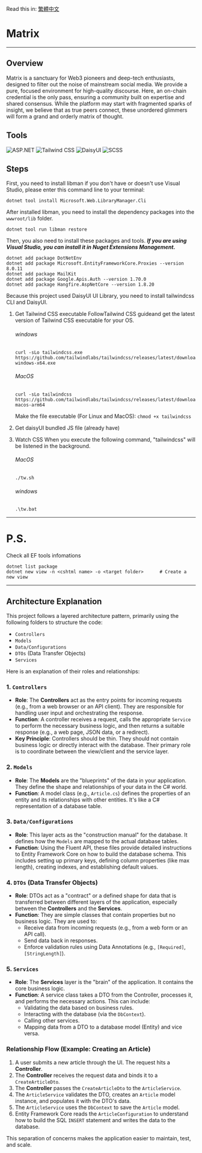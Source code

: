 Read this in: [繁體中文](README.zh-TW.md)

# Matrix
---

## Overview
Matrix is a sanctuary for Web3 pioneers and deep-tech enthusiasts, designed to filter out the noise of mainstream social media. We provide a pure, focused environment for high-quality discourse. Here, an on-chain credential is the only pass, ensuring a community built on expertise and shared consensus. While the platform may start with fragmented sparks of insight, we believe that as true peers connect, these unordered glimmers will form a grand and orderly matrix of thought.

## Tools
![ASP.NET](https://img.shields.io/badge/ASP.NET-512BD4?style=for-the-badge&logo=dotnet&logoColor=white) ![Tailwind CSS](https://img.shields.io/badge/Tailwind_CSS-38B2AC?style=for-the-badge&logo=tailwind-css&logoColor=white) ![DaisyUI](https://img.shields.io/badge/daisyui-5A0EF8?style=for-the-badge&logo=daisyui&logoColor=white) ![SCSS](https://img.shields.io/badge/SCSS-CC6699?style=for-the-badge&logo=sass&logoColor=white)


## Steps
First, you need to install libman if you don't have or doesn't use Visual Studio, please enter this command line to your terminal:
```
dotnet tool install Microsoft.Web.LibraryManager.Cli
```
After installed libman, you need to install the dependency packages into the `wwwroot/lib` folder.
```
dotnet tool run libman restore
```
Then, you also need to install these packages and tools.
<i><b>If you are using Visual Studio, you can install it in Nuget Extensions Management.</b></i>
```
dotnet add package DotNetEnv
dotnet add package Microsoft.EntityFrameworkCore.Proxies --version 8.0.11
dotnet add package MailKit
dotnet add package Google.Apis.Auth --version 1.70.0
dotnet add package Hangfire.AspNetCore --version 1.8.20
```
Because this project used DaisyUI UI Library, you need to install tailwindcss CLI and DaisyUI.<br>

  1. Get Tailwind CSS executable
  FollowTailwind CSS guideand get the latest version of Tailwind CSS executable for your OS.

      ###### windows
      ```
      curl -sLo tailwindcss.exe https://github.com/tailwindlabs/tailwindcss/releases/latest/download/tailwindcss-windows-x64.exe
      ```
      ###### MacOS
      ```
      curl -sLo tailwindcss https://github.com/tailwindlabs/tailwindcss/releases/latest/download/tailwindcss-macos-arm64
      ```
      Make the file executable (For Linux and MacOS): `chmod +x tailwindcss`

  2. Get daisyUI bundled JS file (already have)
  3. Watch CSS
      When you execute the following command, "tailwindcss" will be listened in the background.
      ###### MacOS
      ```
      ./tw.sh
      ```
      ###### windows
      ```
      .\tw.bat
      ```

---
# P.S.

Check all EF tools infomations
```
dotnet list package
dotnet new view -n <cshtml name> -o <target folder>      # Create a new view 
```

---
## Architecture Explanation

This project follows a layered architecture pattern, primarily using the following folders to structure the code:

*   `Controllers`
*   `Models`
*   `Data/Configurations`
*   `DTOs` (Data Transfer Objects)
*   `Services`

Here is an explanation of their roles and relationships:

### 1. `Controllers`

*   **Role**: The **Controllers** act as the entry points for incoming requests (e.g., from a web browser or an API client). They are responsible for handling user input and orchestrating the response.
*   **Function**: A controller receives a request, calls the appropriate `Service` to perform the necessary business logic, and then returns a suitable response (e.g., a web page, JSON data, or a redirect).
*   **Key Principle**: Controllers should be thin. They should not contain business logic or directly interact with the database. Their primary role is to coordinate between the view/client and the service layer.

### 2. `Models`

*   **Role**: The **Models** are the "blueprints" of the data in your application. They define the shape and relationships of your data in the C# world.
*   **Function**: A model class (e.g., `Article.cs`) defines the properties of an entity and its relationships with other entities. It's like a C# representation of a database table.

### 3. `Data/Configurations`

*   **Role**: This layer acts as the "construction manual" for the database. It defines how the `Models` are mapped to the actual database tables.
*   **Function**: Using the Fluent API, these files provide detailed instructions to Entity Framework Core on how to build the database schema. This includes setting up primary keys, defining column properties (like max length), creating indexes, and establishing default values.

### 4. `DTOs` (Data Transfer Objects)

*   **Role**: DTOs act as a "contract" or a defined shape for data that is transferred between different layers of the application, especially between the **Controllers** and the **Services**.
*   **Function**: They are simple classes that contain properties but no business logic. They are used to:
    *   Receive data from incoming requests (e.g., from a web form or an API call).
    *   Send data back in responses.
    *   Enforce validation rules using Data Annotations (e.g., `[Required]`, `[StringLength]`).

### 5. `Services`

*   **Role**: The **Services** layer is the "brain" of the application. It contains the core business logic.
*   **Function**: A service class takes a DTO from the Controller, processes it, and performs the necessary actions. This can include:
    *   Validating the data based on business rules.
    *   Interacting with the database (via the `DbContext`).
    *   Calling other services.
    *   Mapping data from a DTO to a database model (Entity) and vice versa.

### Relationship Flow (Example: Creating an Article)

1.  A user submits a new article through the UI. The request hits a **Controller**.
2.  The **Controller** receives the request data and binds it to a `CreateArticleDto`.
3.  The **Controller** passes the `CreateArticleDto` to the `ArticleService`.
4.  The `ArticleService` validates the DTO, creates an `Article` model instance, and populates it with the DTO's data.
5.  The `ArticleService` uses the `DbContext` to save the `Article` model.
6.  Entity Framework Core reads the `ArticleConfiguration` to understand how to build the SQL `INSERT` statement and writes the data to the database.

This separation of concerns makes the application easier to maintain, test, and scale.